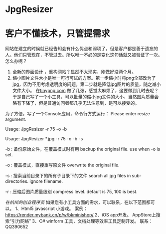 # JpgResizer

# 客户不懂技术，只管提需求

网站在建立的时候就已经告知会有什么优点和弱项了，但是客户都是善于遗忘的人。他们只管现在，不管过去。所以唯一不必的是变化这句话就又被验证了一次。
怎么办呢？
 1. 全新的界面设计 ，重构网站？显然不太现实，刚做好没两个月。
 2. 缩小图片文件大小是唯一可行可试的方案。第一步缩小时将png全部改为了jpg，因为不用考虑透明度的问题。第二步就是降低jpg图片的质量，随之减小文件大小。
 在[tinypng.com](https://www.tinypng.com) 做了几张，感觉太麻烦了，这要做到几时去呢？
 于是自己写了一个小工具，可以批量的缩小jpg文件的大小，当然图片质量会略有下降了，但是普通访问者都几乎无法注意到，是可以接受的。
 
为了方便，写了一个Console应用，命令行方式运行：
Please enter resize argument.

Usage: JpgResizer <filename> -r 75 -o -b

Usage: JpgResizer *.jpg -r 75 -o -b -s

 -b  : 备份原始文件，在覆盖模式时有用 backup the original file. use when -o is set.
 
 -o  : 覆盖模式，直接重写原文件 overwrite the original file.
 
 -s  : 搜索当前目录下的所有子目录下的文件 search all jpg files in sub-directories. ignore filename.
 
 -r  : 压缩后图片质量级别 compress level. default is 75, 100 is best.
 
 
 *在杭州的创业程序员*
 如果您有小工具方面的需求，可以联系，在以下范围都可以。
 1、Html5 javascript 小游戏。 案例：https://render.mybank.cn/p/w/bkminishop/ 
 2、iOS app开发。 AppStore上搜索“引力网络”
 3、C# winform 工具，文档处理等效率工具定制开发。
 联系：QQ390652
